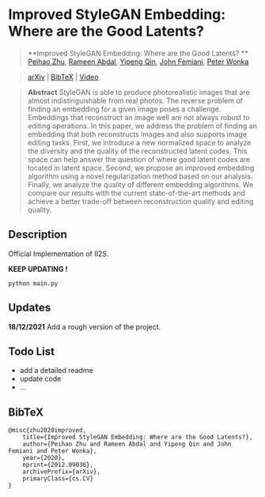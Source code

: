 # Improved StyleGAN Embedding: Where are the Good Latents? 

> **Improved StyleGAN Embedding: Where are the Good Latents? **<br/>
[Peihao Zhu](https://github.com/ZPdesu),
[Rameen Abdal](https://github.com/RameenAbdal),
[Yipeng Qin](https://scholar.google.com/citations?user=ojgWPpgAAAAJ&hl=en),
[John Femiani](https://scholar.google.com/citations?user=rS1xJIIAAAAJ&hl=en),
[Peter Wonka](http://peterwonka.net/)<br/>


> [arXiv](https://arxiv.org/abs/2012.09036) | [BibTeX](#bibtex) | [Video](https://youtu.be/6grbAFtKvBU)


> **Abstract** StyleGAN is able to produce photorealistic images that are almost indistinguishable from real photos. The reverse problem of finding an embedding for a given image poses a challenge. Embeddings that reconstruct an image well are not always robust to editing operations. In this paper, we address the problem of finding an embedding that both reconstructs images and also supports image editing tasks. First, we introduce a new normalized space to analyze the diversity and the quality of the reconstructed latent codes. This space can help answer the question of where good latent codes are located in latent space. Second, we propose an improved embedding algorithm using a novel regularization method based on our analysis. Finally, we analyze the quality of different embedding algorithms. We compare our results with the current state-of-the-art methods and achieve a better trade-off between reconstruction quality and editing quality.


## Description
Official Implementation of II2S.

**KEEP UPDATING !**

```
python main.py
```


## Updates

**18/12/2021** Add a rough version of the project.


## Todo List
* add a detailed readme
* update code
* ...


## BibTeX

```
@misc{zhu2020improved,
    title={Improved StyleGAN Embedding: Where are the Good Latents?},
    author={Peihao Zhu and Rameen Abdal and Yipeng Qin and John Femiani and Peter Wonka},
    year={2020},
    eprint={2012.09036},
    archivePrefix={arXiv},
    primaryClass={cs.CV}
}
```
